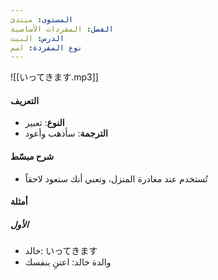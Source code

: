 ```yaml
---
المستوى: مبتدئ
الفصل: المفردات الأساسية
الدرس: البيت
نوع المفردة: اسم
---
```


![[いってきます.mp3]]

#### التعريف

- **النوع**: تعبير
- **الترجمة**: سأذهب وأعود

#### شرح مبسّط

- تُستخدم عند مغادرة المنزل، وتعني أنك ستعود لاحقاً

#### أمثلة

##### الأول

- خالد: いってきます
- والدة خالد: اعتنِ بنفسك
